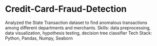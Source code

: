 # Credit-Card-Fraud-Detection
Analyzed the State Transaction dataset to find anomalous transactions among different departments and merchants.
Skills: data preprocessing, data visualization, hypothesis testing, decision tree classifier
Tech Stack: Python, Pandas, Numpy, Seaborn
